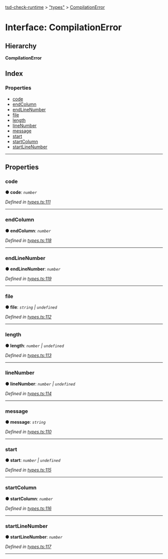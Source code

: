 [tsd-check-runtime](../README.md) > ["types"](../modules/_types_.md) > [CompilationError](../interfaces/_types_.compilationerror.md)

# Interface: CompilationError

## Hierarchy

**CompilationError**

## Index

### Properties

* [code](_types_.compilationerror.md#code)
* [endColumn](_types_.compilationerror.md#endcolumn)
* [endLineNumber](_types_.compilationerror.md#endlinenumber)
* [file](_types_.compilationerror.md#file)
* [length](_types_.compilationerror.md#length)
* [lineNumber](_types_.compilationerror.md#linenumber)
* [message](_types_.compilationerror.md#message)
* [start](_types_.compilationerror.md#start)
* [startColumn](_types_.compilationerror.md#startcolumn)
* [startLineNumber](_types_.compilationerror.md#startlinenumber)

---

## Properties

<a id="code"></a>

###  code

**● code**: *`number`*

*Defined in [types.ts:111](https://github.com/cancerberoSgx/tsd-check-runtime/blob/26cd25a/src/types.ts#L111)*

___
<a id="endcolumn"></a>

###  endColumn

**● endColumn**: *`number`*

*Defined in [types.ts:118](https://github.com/cancerberoSgx/tsd-check-runtime/blob/26cd25a/src/types.ts#L118)*

___
<a id="endlinenumber"></a>

###  endLineNumber

**● endLineNumber**: *`number`*

*Defined in [types.ts:119](https://github.com/cancerberoSgx/tsd-check-runtime/blob/26cd25a/src/types.ts#L119)*

___
<a id="file"></a>

###  file

**● file**: *`string` \| `undefined`*

*Defined in [types.ts:112](https://github.com/cancerberoSgx/tsd-check-runtime/blob/26cd25a/src/types.ts#L112)*

___
<a id="length"></a>

###  length

**● length**: *`number` \| `undefined`*

*Defined in [types.ts:113](https://github.com/cancerberoSgx/tsd-check-runtime/blob/26cd25a/src/types.ts#L113)*

___
<a id="linenumber"></a>

###  lineNumber

**● lineNumber**: *`number` \| `undefined`*

*Defined in [types.ts:114](https://github.com/cancerberoSgx/tsd-check-runtime/blob/26cd25a/src/types.ts#L114)*

___
<a id="message"></a>

###  message

**● message**: *`string`*

*Defined in [types.ts:110](https://github.com/cancerberoSgx/tsd-check-runtime/blob/26cd25a/src/types.ts#L110)*

___
<a id="start"></a>

###  start

**● start**: *`number` \| `undefined`*

*Defined in [types.ts:115](https://github.com/cancerberoSgx/tsd-check-runtime/blob/26cd25a/src/types.ts#L115)*

___
<a id="startcolumn"></a>

###  startColumn

**● startColumn**: *`number`*

*Defined in [types.ts:116](https://github.com/cancerberoSgx/tsd-check-runtime/blob/26cd25a/src/types.ts#L116)*

___
<a id="startlinenumber"></a>

###  startLineNumber

**● startLineNumber**: *`number`*

*Defined in [types.ts:117](https://github.com/cancerberoSgx/tsd-check-runtime/blob/26cd25a/src/types.ts#L117)*

___

